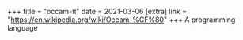 +++
title = "occam-π"
date = 2021-03-06
[extra]
link = "https://en.wikipedia.org/wiki/Occam-%CF%80"
+++
A programming language

